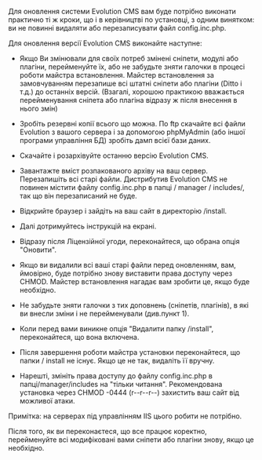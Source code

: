 Для оновлення системи Evolution CMS вам буде потрібно виконати практично ті ж кроки, що і в керівництві по установці, з одним винятком: ви не повинні видаляти або перезаписувати файл config.inc.php.


Для оновлення версії Evolution CMS виконайте наступне:

* Якщо Ви змінювали для своїх потреб змінені сніпети, модулі або плагіни, перейменуйте їх, або не забудьте зняти галочки в процесі роботи майстра встановлення. Майстер встановлення за замовчуванням перезапише всі штатні сніпети або плагіни (Ditto і т.д.) до останніх версій. (Взагалі, хорошою практикою вважається перейменування сніпета або плагіна відразу ж після внесення в нього змін)


* Зробіть резервні копії всього що можна. По ftp скачайте всі файли Evolution з вашого сервера і за допомогою phpMyAdmin (або іншої програми управління БД) зробіть дамп всієї бази даних.
* Скачайте і розархівуйте останню версію Evolution CMS.
* Завантажте вміст розпакованого архіву на ваш сервер. Перезапишіть всі старі файли. Дистрибутив Evolution CMS не повинен містити файлу config.inc.php в папці / manager / includes/, так що він перезаписаний не буде.
* Відкрийте браузер і зайдіть на ваш сайт в директорію /install.
* Далі дотримуйтесь інструкцій на екрані.
* Відразу після Ліцензійної угоди, переконайтеся, що обрана опція "Оновити".

* Якщо ви видалили всі ваші старі файли перед оновленням, вам, ймовірно, буде потрібно знову виставити права доступу через CHMOD. Майстер встановлення нагадає вам зробити це, якщо буде необхідно.

* Не забудьте зняти галочки з тих доповнень (сніпетів, плагінів), в які ви внесли зміни і не перейменували (див.пункт 1).

* Коли перед вами виникне опція "Видалити папку /install", переконайтеся, що вона включена.

* Після завершення роботи майстра установки переконайтеся, що папки / install не існує. Якщо це не так, видаліть її вручну.

* Нарешті, змініть права доступу до файлу config.inc.php в папці/manager/includes на "тільки читання". Рекомендована установка через CHMOD -0444 (r--r--r--) захистить ваш сайт від можливої атаки.

Примітка: на серверах під управлінням IIS цього робити не потрібно.

Після того, як ви переконаєтеся, що все працює коректно, перейменуйте всі модифіковані вами сніпети або плагіни знову, якщо це необхідно.